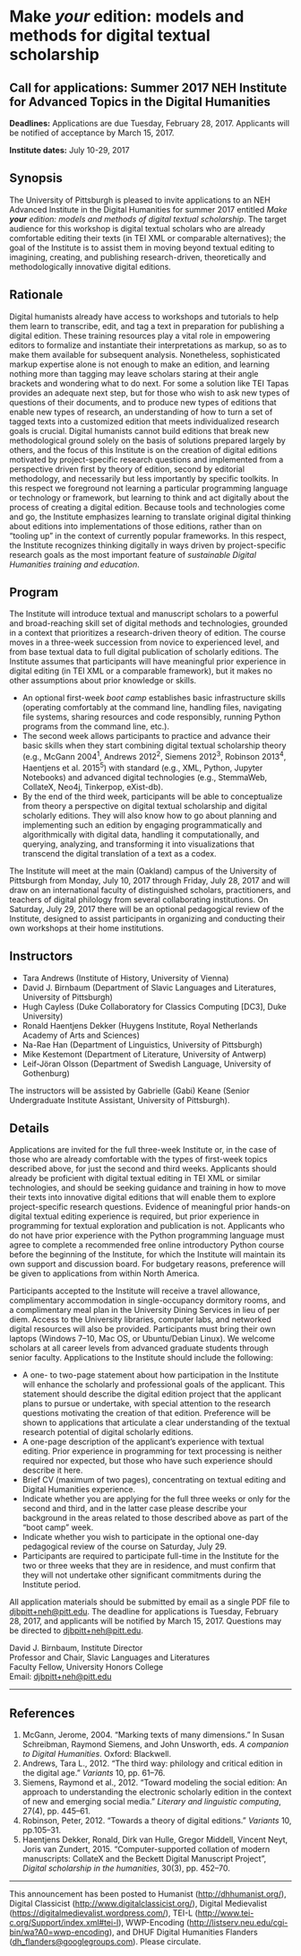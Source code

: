 # Make _your_ edition: models and methods for digital textual scholarship

## Call for applications: Summer 2017 NEH Institute for Advanced Topics in the Digital Humanities

**Deadlines:** Applications are due Tuesday, February 28, 2017. Applicants will be notified of acceptance by March 15, 2017. 

**Institute dates:** July 10-29, 2017

## Synopsis

The University of Pittsburgh is pleased to invite applications to an NEH Advanced Institute in the Digital Humanities for summer 2017 entitled _Make **your** edition: models and methods of digital textual scholarship_. The target audience for this workshop is digital textual scholars who are already comfortable editing their texts (in TEI XML or comparable alternatives); the goal of the Institute is to assist them in moving beyond textual editing to imagining, creating, and publishing research-driven, theoretically and methodologically innovative digital editions.

## Rationale

Digital humanists already have access to workshops and tutorials to help them learn to transcribe, edit, and tag a text in preparation for publishing a digital edition. These training resources play a vital role in empowering editors to formalize and instantiate their interpretations as markup, so as to make them available for subsequent analysis. Nonetheless, sophisticated markup expertise alone is not enough to make an edition, and learning nothing more than tagging may leave scholars staring at their angle brackets and wondering what to do next. For some a solution like TEI Tapas provides an adequate next step, but for those who wish to ask new types of questions of their documents, and to produce new types of editions that enable new types of research, an understanding of how to turn a set of tagged texts into a customized edition that meets individualized research goals is crucial. Digital humanists cannot build editions that break new methodological ground solely on the basis of solutions prepared largely by others, and the focus of this Institute is on the creation of digital editions motivated by project-specific research questions and implemented from a perspective driven first by theory of edition, second by editorial methodology, and necessarily but less importantly by specific toolkits. In this respect we foreground not learning a particular programming language or technology or framework, but learning to think and act digitally about the process of creating a digital edition. Because tools and technologies come and go, the Institute emphasizes learning to translate original digital thinking about editions into implementations of those editions, rather than on “tooling up” in the context of currently popular frameworks. In this respect, the Institute recognizes thinking digitally in ways driven by project-specific research goals as the most important feature of _sustainable Digital Humanities training and education_.

## Program

The Institute will introduce textual and manuscript scholars to a powerful and broad-reaching skill set of digital methods and technologies, grounded in a context that prioritizes a research-driven theory of edition. The course moves in a three-week succession from novice to experienced level, and from base textual data to full digital publication of scholarly editions. The Institute assumes that participants will have meaningful prior experience in digital editing (in TEI XML or a comparable framework), but it makes no other assumptions about prior knowledge or skills.

* An optional first-week _boot camp_ establishes basic infrastructure skills (operating comfortably at the command line, handling files, navigating file systems, sharing resources and code responsibly, running Python programs from the command line, etc.).
* The second week allows participants to practice and advance their basic skills when they start combining digital textual scholarship theory (e.g., McGann 2004<sup>1</sup>, Andrews 2012<sup>2</sup>, Siemens 2012<sup>3</sup>, Robinson 2013<sup>4</sup>, Haentjens et al. 2015<sup>5</sup>) with standard (e.g., XML, Python, Jupyter Notebooks) and advanced digital technologies (e.g., StemmaWeb, CollateX, Neo4j, Tinkerpop, eXist-db).
* By the end of the third week, participants will be able to conceptualize from theory a perspective on digital textual scholarship and digital scholarly editions. They will also know how to go about planning and implementing such an edition by engaging programmatically and algorithmically with digital data, handling it computationally, and querying, analyzing, and transforming it into visualizations that transcend the digital translation of a text as a codex.

The Institute will meet at the main (Oakland) campus of the University of Pittsburgh from Monday, July 10, 2017 through Friday, July 28, 2017 and will draw on an international faculty of distinguished scholars, practitioners, and teachers of digital philology from several collaborating institutions. On Saturday, July 29, 2017 there will be an optional pedagogical review of the Institute, designed to assist participants in organizing and conducting their own workshops at their home institutions.

## Instructors
* Tara Andrews (Institute of History, University of Vienna)
* David J. Birnbaum (Department of Slavic Languages and Literatures, University of Pittsburgh)
* Hugh Cayless (Duke Collaboratory for Classics Computing [DC3], Duke University)
* Ronald Haentjens Dekker (Huygens Institute, Royal Netherlands Academy of Arts and Sciences)
* Na-Rae Han (Department of Linguistics, University of Pittsburgh)
* Mike Kestemont (Department of Literature, University of Antwerp)
* Leif-Jöran Olsson (Department of Swedish Language, University of Gothenburg)

The instructors will be assisted by Gabrielle (Gabi) Keane (Senior Undergraduate Institute Assistant, University of Pittsburgh).


## Details

Applications are invited for the full three-week Institute or, in the case of those who are already comfortable with the types of first-week topics described above, for just the second and third weeks. Applicants should already be proficient with digital textual editing in TEI XML or similar technologies, and should be seeking guidance and training in how to move their texts into innovative digital editions that will enable them to explore project-specific research questions. Evidence of meaningful prior hands-on digital textual editing experience is required, but prior experience in programming for textual exploration and publication is not. Applicants who do not have prior experience with the Python programming language must agree to complete a recommended free online introductory Python course before the beginning of the Institute, for which the Institute will maintain its own support and discussion board. For budgetary reasons, preference will be given to applications from within North America.

Participants accepted to the Institute will receive a travel allowance, complimentary accommodation in single-occupancy dormitory rooms, and a complimentary meal plan in the University Dining Services in lieu of per diem. Access to the University libraries, computer labs, and networked digital resources will also be provided. Participants must bring their own laptops (Windows 7–10, Mac OS, or Ubuntu/Debian Linux). We welcome scholars at all career levels from advanced graduate students through senior faculty. Applications to the Institute should include the following:

* A one- to two-page statement about how participation in the Institute will enhance the scholarly and professional goals of the applicant. This statement should describe the digital edition project that the applicant plans to pursue or undertake, with special attention to the research questions motivating the creation of that edition. Preference will be shown to applications that articulate a clear understanding of the textual research potential of digital scholarly editions.
* A one-page description of the applicant’s experience with textual editing. Prior experience in programming for text processing is neither required nor expected, but those who have such experience should describe it here.
* Brief CV (maximum of two pages), concentrating on textual editing and Digital Humanities experience.
* Indicate whether you are applying for the full three weeks or only for the second and third, and in the latter case please describe your background in the areas related to those described above as part of the “boot camp” week.
* Indicate whether you wish to participate in the optional one-day pedagogical review of the course on Saturday, July 29.
* Participants are required to participate full-time in the Institute for the two or three weeks that they are in residence, and must confirm that they will not undertake other significant commitments during the Institute period.

All application materials should be submitted by email as a single PDF file to djbpitt+neh@pitt.edu. The deadline for applications is Tuesday, February 28, 2017, and applicants will be notified by March 15, 2017. Questions may be directed to djbpitt+neh@pitt.edu.

David J. Birnbaum, Institute Director  
Professor and Chair, Slavic Languages and Literatures  
Faculty Fellow, University Honors College  
Email: djbpitt+neh@pitt.edu
_____
## References

1. McGann, Jerome, 2004. “Marking texts of many dimensions.” In Susan Schreibman, Raymond Siemens, and John Unsworth, eds. _A companion to Digital Humanities_. Oxford: Blackwell.
1. Andrews, Tara L., 2012. “The third way: philology and critical edition in the digital age.” _Variants_ 10, pp. 61–76.
1. Siemens, Raymond et al., 2012. “Toward modeling the social edition: An approach to understanding the electronic scholarly edition in the context of new and emerging social media.” _Literary and linguistic computing_, 27(4), pp. 445–61.
1. Robinson, Peter, 2012. “Towards a theory of digital editions.” _Variants_ 10, pp.105–31.
1. Haentjens Dekker, Ronald, Dirk van Hulle, Gregor Middell, Vincent Neyt, Joris van Zundert, 2015. “Computer-supported collation of modern manuscripts: CollateX and the Beckett Digital Manuscript Project”, _Digital scholarship in the humanities_, 30(3), pp. 452–70.

___
This announcement has been posted to Humanist (<http://dhhumanist.org/>), Digital Classicist (<http://www.digitalclassicist.org/>), Digital Medievalist (<https://digitalmedievalist.wordpress.com/>), TEI-L (<http://www.tei-c.org/Support/index.xml#tei-l>), WWP-Encoding (<http://listserv.neu.edu/cgi-bin/wa?A0=wwp-encoding>), and DHUF Digital Humanities Flanders (<dh_flanders@googlegroups.com>). Please circulate.